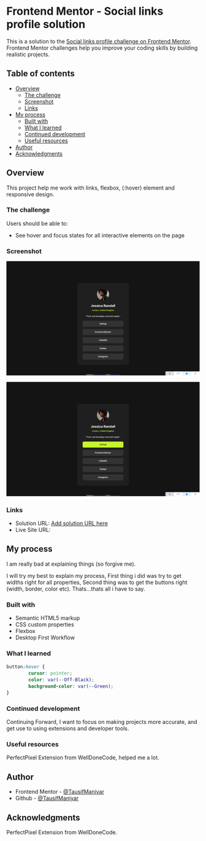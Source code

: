 # Frontend Mentor - Social links profile solution

This is a solution to the [Social links profile challenge on Frontend Mentor](https://www.frontendmentor.io/challenges/social-links-profile-UG32l9m6dQ). Frontend Mentor challenges help you improve your coding skills by building realistic projects. 

## Table of contents

- [Overview](#overview)
  - [The challenge](#the-challenge)
  - [Screenshot](#screenshot)
  - [Links](#links)
- [My process](#my-process)
  - [Built with](#built-with)
  - [What I learned](#what-i-learned)
  - [Continued development](#continued-development)
  - [Useful resources](#useful-resources)
- [Author](#author)
- [Acknowledgments](#acknowledgments)

## Overview

This project help me work with links, flexbox, (:hover) element and responsive design.

### The challenge

Users should be able to:
- See hover and focus states for all interactive elements on the page

### Screenshot

![](./Social-Avatar-Deactive.png)

![](./Social-Avatar-Active.png)

### Links

- Solution URL: [Add solution URL here](https://your-solution-url.com)
- Live Site URL: [](https://tausifmaniyar.github.io/SocialAvatrPrj/)

## My process

I am really bad at explaining things (so forgive me).

I will try my best to explain my process, First thing i did was try to get widths right for all properties, Second thing was to get the buttons right (width, border, color etc). Thats...thats all i have to say.
 
### Built with

- Semantic HTML5 markup
- CSS custom properties
- Flexbox
- Desktop First Workflow

### What I learned

```css
button:hover {
        cursor: pointer;
        color: var(--Off-Black);
        background-color: var(--Green);
}
```

### Continued development

Continuing Forward, I want to focus on making projects more accurate, and get use to using extensions and developer tools.

### Useful resources

PerfectPixel Extension from WellDoneCode, helped me a lot.

## Author

- Frontend Mentor - [@TausifManiyar](https://www.frontendmentor.io/profile/TausifManiyar)
- Github - [@TausifManiyar](https://github.com/TausifManiyar)

## Acknowledgments

PerfectPixel Extension from WellDoneCode.